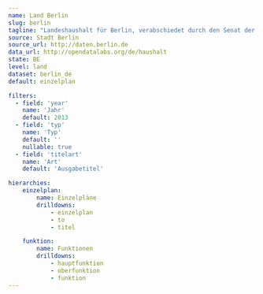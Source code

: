 ```yaml
---
name: Land Berlin
slug: berlin
tagline: "Landeshaushalt für Berlin, verabschiedet durch den Senat der Stadt Berlin."
source: Stadt Berlin
source_url: http://daten.berlin.de
data_url: http://opendatalabs.org/de/haushalt
state: BE
level: land
dataset: berlin_de
default: einzelplan

filters:
  - field: 'year'
    name: 'Jahr'
    default: 2013
  - field: 'typ'
    name: 'Typ'
    default: ''
    nullable: true
  - field: 'titelart'
    name: 'Art'
    default: 'Ausgabetitel'

hierarchies:
    einzelplan:
        name: Einzelpläne
        drilldowns:
            - einzelplan
            - to
            - titel

    funktion:
        name: Funktionen
        drilldowns:
            - hauptfunktion
            - oberfunktion
            - funktion
---
```

